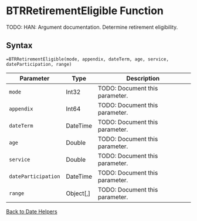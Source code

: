 # BTRRetirementEligible Function

TODO: HAN: Argument documentation. Determine retirement eligibility.

## Syntax

```excel
=BTRRetirementEligible(mode, appendix, dateTerm, age, service, dateParticipation, range)
```

Parameter | Type | Description
---|---|---
`mode` | Int32 | TODO: Document this parameter.
`appendix` | Int64 | TODO: Document this parameter.
`dateTerm` | DateTime | TODO: Document this parameter.
`age` | Double | TODO: Document this parameter.
`service` | Double | TODO: Document this parameter.
`dateParticipation` | DateTime | TODO: Document this parameter.
`range` | Object[,] | TODO: Document this parameter.

[Back to Date Helpers](RBLeDateHelpers.md)